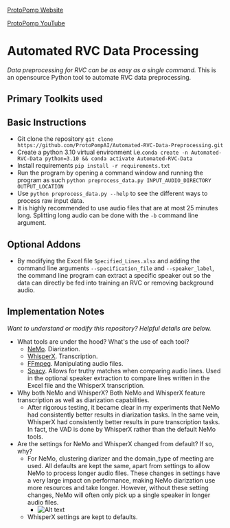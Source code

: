 [ProtoPomp Website](protopomp.com)

[ProtoPomp YouTube](youtube.com/@protopomp)

# Automated RVC Data Processing
*Data preprocessing for RVC can be as easy as a single command.*
This is an opensource Python tool to automate RVC data preprocessing.

## Primary Toolkits used

## Basic Instructions
* Git clone the repository `git clone https://github.com/ProtoPompAI/Automated-RVC-Data-Preprocessing.git`
* Create a python 3.10 virtual environment i.e.`conda create -n Automated-RVC-Data python=3.10 && conda activate Automated-RVC-Data`
* Install requirements `pip install -r requirements.txt`
* Run the program by opening a command window and running the program as such `python preprocess_data.py INPUT_AUDIO_DIRECTORY OUTPUT_LOCATION`
* Use `python preprocess_data.py --help` to see the different ways to process raw input data.
* It is highly recommended to use audio files that are at most 25 minutes long. Splitting long audio can be done with the `-b` command line argument.

## Optional Addons
* By modifying the Excel file `Specified_Lines.xlsx` and adding the command line arguments `--specification_file` and `--speaker_label`, the command line program can extract a specific speaker out so the data can directly be fed into training an RVC or removing background audio.

## Implementation Notes
*Want to understand or modify this repository? Helpful details are below.*
* What tools are under the hood? What's the use of each tool?
  * [NeMo](https://github.com/NVIDIA/NeMo). Diarization.
  * [WhisperX](https://github.com/m-bain/whisperX). Transcription.
  * [FFmpeg](https://github.com/FFmpeg/FFmpeg). Manipulating audio files.
  * [Spacy](https://github.com/explosion/spaCy). Allows for truthy matches when comparing audio lines. Used in the optional speaker extraction to compare lines written in the Excel file and the WhisperX transcription.
* Why both NeMo and WhisperX? Both NeMo and WhisperX feature transcription as well as diarization capabilities.
  * After rigorous testing, it became clear in my experiments that NeMo had consistently better results in diarization tasks. In the same vein, WhisperX had consistently better results in pure transcription tasks. In fact, the VAD is done by WhisperX rather than the default NeMo tools.
* Are the settings for NeMo and WhisperX changed from default? If so, why?
  * For NeMo, clustering diarizer and the domain_type of meeting are used. All defaults are kept the same, apart from settings to allow NeMo to process longer audio files. These changes in settings have a very large impact on performance, making NeMo diarization use more resources and take longer. However, without these setting changes, NeMo will often only pick up a single speaker in longer audio files.
    * ![Alt text]('NeMo_updated_settings.png')
  * WhisperX settings are kept to defaults.